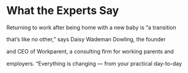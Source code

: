 # What the Experts Say

Returning to work after being home with a new baby is “a transition

that’s like no other,” says Daisy Wademan Dowling, the founder

and CEO of Workparent, a consulting ﬁrm for working parents and

employers. “Everything is changing — from your practical day-to-day